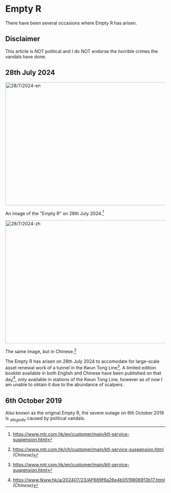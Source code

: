 # Empty R

There have been several occasions where Empty R has arisen.

## Disclaimer

This article is NOT political and I do NOT endorse the horrible crimes the vandals have done.

## 28th July 2024

<img src="https://github.com/user-attachments/assets/9295ed4b-4d2c-4019-92fa-6928ff844947" alt="28/7/2024-en" width="582" height="387">

An image of the "Empty R" on 28th July 2024.[^1]

<img src="https://github.com/user-attachments/assets/7d6afe59-ad73-4e97-bc3d-87c1a066a95a" alt="28/7/2024-zh" width="582" height="387">

The same image, but in Chinese.[^2]

The Empty R has arisen on 28th July 2024 to accomodate for large-scale asset renewal work of a tunnel in the Kwun Tong Line[^1]. A limited edition booklet available in both English and Chinese have been published on that day[^3], only available in stations of the Kwun Tong Line, however as of now I am unable to obtain it due to the abundance of scalpers.

## 6th October 2019


Also known as the original Empty R, the severe outage on 6th October 2019 is <sub>*allegedly*</sub> caused by political vandals.

[^1]: <https://www.mtr.com.hk/en/customer/main/ktl-service-suspension.html>
[^2]: <https://www.mtr.com.hk/ch/customer/main/ktl-service-suspension.html> *(Chinese)*
[^3]: <https://www.tkww.hk/a/202407/23/AP669f6a26e4b0519806913b17.html> *(Chinese)*
